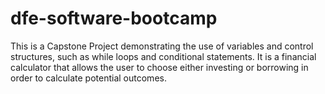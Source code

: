 # dfe-software-bootcamp
This is a Capstone Project demonstrating the use of variables and control structures, such as while loops and conditional statements.
It is a financial calculator that allows the user to choose either investing or borrowing in order to calculate potential outcomes.

